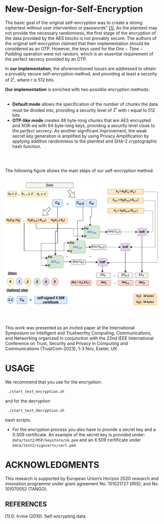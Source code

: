 # New-Design-for-Self-Encryption

The basic goal of the original self-encryption was to create a strong ciphertext without user intervention or passwords" [[1]](#1). As the plaintext may not provide the necessary randomness, the first stage of the encryption of the data provided by the AES blocks is not provably secure. The authors of the original self-encryption claimed that their implementation should be considered as an OTP. However, the keys used for the $One-Time-Padding$ operation were not random, which is an essential requirement of the perfect secrecy provided by an OTP. 

In **our implementation**, the aforementioned issues are addressed to obtain a provably secure self-encryption method, and providing at least a security of $2^{r}$, where $r$ is 512 bits.

**Our implementation** is enriched with two possible encryption methods:
<br></br>

 *  **Default mode** allows the specification of the number of chunks the data must be divided into, providing a security level of $2^{r}$ with $r$ equal to 512 bits. 
 *  **OTP-like mode** creates 48 byte-long chunks that are AES encrypted and XOR-ed with 64 byte-long keys, providing a security level close to the $perfect$ $secrecy$. As another significant improvement, the weak secret key generation is amplified by using Privacy Amplification by applying additive randomness  to the plaintext and SHA-2 cryptographic hash function.

<br></br>

The following figure shows the main steps of our self-encryption method:
<br></br>

<p align="center">
  <img width="600" height="400" src="images/SelfEncryptionOur.png">
</p>

<br></br>

This work was presented as an invited paper at the International Symposium on Intelligent and Trustworthy Computing, Communications, and Networking organized in conjunction with the 22nd IEEE International Conference on Trust, Security and Privacy in Computing and Communications (TrustCom-2023), 1-3 Nov, Exeter, UK

# USAGE 
We recommend that you use for the encryption:
```bash
 ./start_test_encryption.sh
```
and for the decryption 
```bash
 ./start_test_decryption.sh
```
bash scripts.

* For the encryption process you also have to provide a secret key and a X.509 certificate. An example of the secret key is provided under: `data/test2/MSP/keystore/sk.pem` and an X.509 certificate under `data/test2/signcerts/cert.pem`


# ACKNOWLEDGMENTS
This research is supported by European Union’s Horizon 2020 research and innovation programme under grant agreement No. 101021727 (IRIS), and No. 101070052 (TANGO).

## REFERENCES
<a id="1">[1]</a> 
D. Irvine (2010). 
Self encrypting data.
